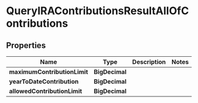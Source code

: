 

# QueryIRAContributionsResultAllOfContributions


## Properties

| Name | Type | Description | Notes |
|------------ | ------------- | ------------- | -------------|
|**maximumContributionLimit** | **BigDecimal** |  |  |
|**yearToDateContribution** | **BigDecimal** |  |  |
|**allowedContributionLimit** | **BigDecimal** |  |  |



